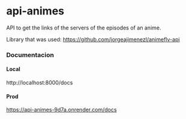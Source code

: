 # api-animes
API to get the links of the servers of the episodes of an anime.

Library that was used:
https://github.com/jorgeajimenezl/animeflv-api
### Documentacion
#### Local 
http://localhost:8000/docs
#### Prod
https://api-animes-9d7a.onrender.com/docs